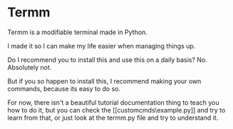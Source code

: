 # Termm

Termm is a modifiable terminal made in Python.

I made it so I can make my life easier when managing things up.

Do I recommend you to install this and use this on a daily basis? No. Absolutely not.

But if you so happen to install this, I recommend making your own commands, because its easy to do so.

For now, there isn't a beautiful tutorial documentation thing to teach you how to do it, but you can check the [[customcmds\\example.py]] and try to learn from that, or just look at the termm.py file and try to understand it.